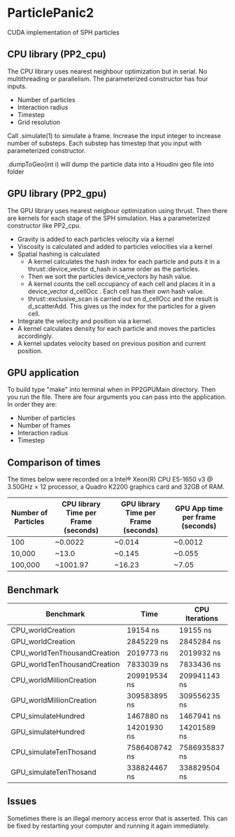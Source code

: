# ParticlePanic2
CUDA implementation of SPH particles

## CPU library (PP2_cpu)

The CPU library uses nearest neighbour optimization but in serial. No multithreading or parallelism. The parameterized constructor has four inputs.

* Number of particles
* Interaction radius
* Timestep
* Grid resolution

Call .simulate(1) to simulate a frame. Increase the input integer to increase number of substeps. Each substep has timestep that you input with parameterized constructor.

.dumpToGeo(int i) will dump the particle data into a Houdini geo file into folder

## GPU library (PP2_gpu)

The GPU library uses nearest neigbour optimization using thrust. Then there are kernels for each stage of the SPH simulation. Has a parameterized constructor like PP2_cpu.

* Gravity is added to each particles velocity via a kernel
* Viscosity is calculated and added to particles velocities via a kernel
* Spatial hashing is calculated
  * A kernel calculates the hash index for each particle and puts it in a thrust::device\_vector d\_hash in same order as the particles.
  * Then we sort the particles device\_vectors by hash value.
  * A kernel counts the cell occupancy of each cell and places it in a device\_vector d\_cellOcc . Each cell has their own hash value.
  * thrust::exclusive\_scan is carried out on d\_cellOcc and the result is d\_scatterAdd. This gives us the index for the particles for a given cell.
* Integrate the velocity and position via a kernel.
* A kernel calculates density for each particle and moves the particles accordingly.
* A kernel updates velocity based on previous position and current position.

## GPU application

To build type "make" into terminal when in PP2GPUMain directory. Then you run the file. There are four arguments you can pass into the application. In order they are:

* Number of particles
* Number of frames
* Interaction radius
* Timestep

## Comparison of times

The times below were recorded on a Intel® Xeon(R) CPU E5-1650 v3 @ 3.50GHz × 12 processor, a Quadro K2200 graphics card and 32GB of RAM.

Number of Particles | CPU library Time per Frame (seconds) | GPU library Time per Frame (seconds) | GPU App time per frame (seconds)
------------------- | ------------------------------------ | ------------------------------------ | --------------------------------
100 		| ~0.0022 	| ~0.014	| ~0.0012
10,000 		| ~13.0 	| ~0.145 	| ~0.055
100,000 	| ~1001.97	| ~16.23	| ~7.05

## Benchmark

Benchmark | Time | CPU Iterations
--------- | ---- | --------------
CPU_worldCreation            |      19154 ns |      19155 ns |     29709
GPU_worldCreation            |    2845229 ns |    2845284 ns |       232
CPU_worldTenThousandCreation |    2019773 ns |    2019932 ns |       342
GPU_worldTenThousandCreation |    7833039 ns |    7833436 ns |        88
CPU_worldMillionCreation     |  209919534 ns |  209941143 ns |         3
GPU_worldMillionCreation     |  309583895 ns |  309556235 ns |         2
CPU_simulateHundred          |    1467880 ns |    1467941 ns |       404
GPU_simulateHundred          |   14201930 ns |   14201589 ns |        46
CPU_simulateTenThosand       | 7586408742 ns | 7586935837 ns |         1
GPU_simulateTenThosand       |  338824467 ns |  338829504 ns |         4

## Issues

Sometimes there is an illegal memory access error that is asserted. This can be fixed by restarting your computer and running it again immediately.



